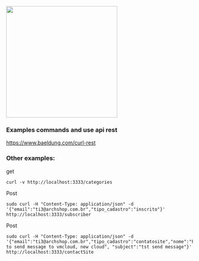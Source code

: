 <img src="https://www.booleanworld.com/wp-content/webp-express/webp-images/doc-root/wp-content/uploads/2018/12/curl-cover-picture-1024x392@2x.png.webp" width="300px">


### Examples commands and use api rest
https://www.baeldung.com/curl-rest

### Other examples:
get
```
curl -v http://localhost:3333/categories
```
Post 
```
sudo curl -H "Content-Type: application/json" -d '{"email":"ti3@archshop.com.br","tipo_cadastro":"inscrito"}' http://localhost:3333/subscriber
```

Post
```
sudo curl -H "Content-Type: application/json" -d '{"email":"ti3@archshop.com.br","tipo_cadastro":"contatosite","nome":"Flavio","phone":"19994306714","message":"test to send message to vmcloud, new cloud", "subject":"tst send message"}' http://localhost:3333/contactSite
```
